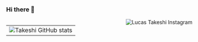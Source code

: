 ### Hi there 👋
<!--
<a href="https://www.linkedin.com/in/takeshi-lucas/">
  <img align="right" alt="Lucas Takeshi LinkedIn" src="https://img.shields.io/badge/-Takeshi-8257E5?style=Linkedin&flat&logo=Linkedin&logoColor=white" />
</a>
-->
<a href="https://www.instagram.com/_lucasarakaki/">
  <img align="right" alt="Lucas Takeshi Instagram" src="https://img.shields.io/badge/-Takeshi-8257E5?style=Instagram&flat&logo=instagram&logoColor=white" />
</a>
<table>
  <tr>
    <td> 
      <img src="https://github-readme-stats.vercel.app/api?username=lucasarakaki&show_icons=true&theme=tokyonight" alt="Takeshi GitHub stats">
    </td>
  </tr>
</table>

